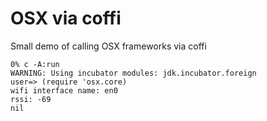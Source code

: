 # OSX via coffi

Small demo of calling OSX frameworks via coffi

```
0% c -A:run
WARNING: Using incubator modules: jdk.incubator.foreign
user=> (require 'osx.core)
wifi interface name: en0
rssi: -69
nil
```

